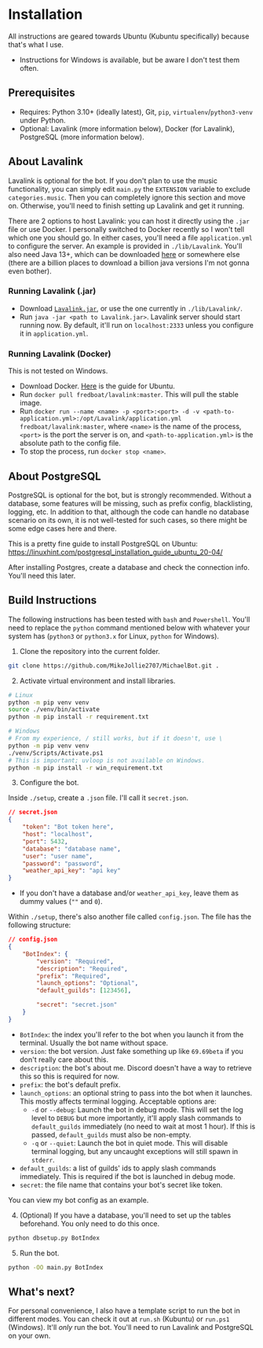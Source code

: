 # Installation

All instructions are geared towards Ubuntu (Kubuntu specifically) because that's what I use.

- Instructions for Windows is available, but be aware I don't test them often.

## Prerequisites

- Requires: Python 3.10+ (ideally latest), Git, `pip`, `virtualenv`/`python3-venv` under Python.
- Optional: Lavalink (more information below), Docker (for Lavalink), PostgreSQL (more information below).

## About Lavalink

Lavalink is optional for the bot. If you don't plan to use the music functionality, you can simply edit `main.py` the `EXTENSION` variable to exclude `categories.music`. Then you can completely ignore this section and move on. Otherwise, you'll need to finish setting up Lavalink and get it running.

There are 2 options to host Lavalink: you can host it directly using the `.jar` file or use Docker. I personally switched to Docker recently so I won't tell which one you should go. In either cases, you'll need a file `application.yml` to configure the server. An example is provided in `./lib/Lavalink`. You'll also need Java 13+, which can be downloaded [here](https://adoptopenjdk.net/archive.html?variant=openjdk13&jvmVariant=hotspot) or somewhere else (there are a billion places to download a billion java versions I'm not gonna even bother).

### Running Lavalink (.jar)

- Download [`Lavalink.jar`](https://github.com/freyacodes/Lavalink/releases), or use the one currently in `./lib/Lavalink/`.
- Run `java -jar <path to Lavalink.jar>`. Lavalink server should start running now. By default, it'll run on `localhost:2333` unless you configure it in `application.yml`.

### Running Lavalink (Docker)

This is not tested on Windows.

- Download Docker. [Here](https://docs.docker.com/engine/install/ubuntu/) is the guide for Ubuntu.
- Run `docker pull fredboat/lavalink:master`. This will pull the stable image.
- Run `docker run --name <name> -p <port>:<port> -d -v <path-to-application.yml>:/opt/Lavalink/application.yml fredboat/lavalink:master`, where `<name>` is the name of the process, `<port>` is the port the server is on, and `<path-to-application.yml>` is the absolute path to the config file.
- To stop the process, run `docker stop <name>`.

## About PostgreSQL

PostgreSQL is optional for the bot, but is strongly recommended. Without a database, some features will be missing, such as prefix config, blacklisting, logging, etc. In addition to that, although the code can handle no database scenario on its own, it is not well-tested for such cases, so there might be some edge cases here and there.

This is a pretty fine guide to install PostgreSQL on Ubuntu: https://linuxhint.com/postgresql_installation_guide_ubuntu_20-04/

After installing Postgres, create a database and check the connection info. You'll need this later.

## Build Instructions

The following instructions has been tested with `bash` and `Powershell`. You'll need to replace the `python` command mentioned below with whatever your system has (`python3` or `python3.x` for Linux, `python` for Windows).

1. Clone the repository into the current folder.

```sh
git clone https://github.com/MikeJollie2707/MichaelBot.git .
```

2. Activate virtual environment and install libraries.

```sh
# Linux
python -m pip venv venv
source ./venv/bin/activate
python -m pip install -r requirement.txt

# Windows
# From my experience, / still works, but if it doesn't, use \
python -m pip venv venv
./venv/Scripts/Activate.ps1
# This is important; uvloop is not available on Windows.
python -m pip install -r win_requirement.txt
```

3. Configure the bot.

Inside `./setup`, create a `.json` file. I'll call it `secret.json`.

```json
// secret.json
{
    "token": "Bot token here",
    "host": "localhost",
    "port": 5432,
    "database": "database name",
    "user": "user name",
    "password": "password",
    "weather_api_key": "api key"
}
```

- If you don't have a database and/or `weather_api_key`, leave them as dummy values (`""` and `0`).

Within `./setup`, there's also another file called `config.json`. The file has the following structure:

```json
// config.json
{
    "BotIndex": {
        "version": "Required",
        "description": "Required",
        "prefix": "Required",
        "launch_options": "Optional",
        "default_guilds": [123456],

        "secret": "secret.json"
    }
}
```

- `BotIndex`: the index you'll refer to the bot when you launch it from the terminal. Usually the bot name without space.
- `version`: the bot version. Just fake something up like `69.69beta` if you don't really care about this.
- `description`: the bot's about me. Discord doesn't have a way to retrieve this so this is required for now.
- `prefix`: the bot's default prefix.
- `launch_options`: an optional string to pass into the bot when it launches. This mostly affects terminal logging. Acceptable options are:
    - `-d` or `--debug`: Launch the bot in debug mode. This will set the log level to `DEBUG` but more importantly, it'll apply slash commands to `default_guilds` immediately (no need to wait at most 1 hour). If this is passed, `default_guilds` must also be non-empty.
    - `-q` or `--quiet`: Launch the bot in quiet mode. This will disable terminal logging, but any uncaught exceptions will still spawn in `stderr`.
- `default_guilds`: a list of guilds' ids to apply slash commands immediately. This is required if the bot is launched in debug mode.
- `secret`: the file name that contains your bot's secret like token.

You can view my bot config as an example.

4. (Optional) If you have a database, you'll need to set up the tables beforehand. You only need to do this once.

```sh
python dbsetup.py BotIndex
```

5. Run the bot.

```sh
python -OO main.py BotIndex
```

## What's next?

For personal convenience, I also have a template script to run the bot in different modes. You can check it out at `run.sh` (Kubuntu) or `run.ps1` (Windows). It'll *only* run the bot. You'll need to run Lavalink and PostgreSQL on your own.
